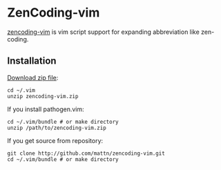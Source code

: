 ZenCoding-vim
====
[zencoding-vim](http://github.com/mattn/zencoding-vim.git) is vim script support for expanding abbreviation like zen-coding.

Installation
---

[Download zip
file](http://www.vim.org/scripts/script.php?script_id=2981):

    cd ~/.vim
    unzip zencoding-vim.zip

If you install pathogen.vim:

    cd ~/.vim/bundle # or make directory
    unzip /path/to/zencoding-vim.zip

If you get source from repository:

    git clone http://github.com/mattn/zencoding-vim.git
    cd ~/.vim/bundle # or make directory


